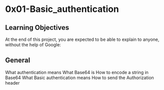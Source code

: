 # 0x01-Basic_authentication

## Learning Objectives
At the end of this project, you are expected to be able to explain to anyone, without the help of Google:

## General
What authentication means
What Base64 is
How to encode a string in Base64
What Basic authentication means
How to send the Authorization header
